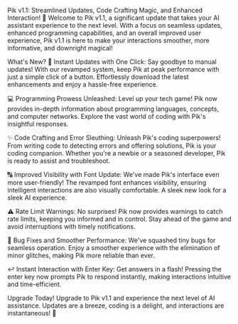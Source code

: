 Pik v1.1: Streamlined Updates, Code Crafting Magic, and Enhanced Interaction! 🚀
Welcome to Pik v1.1, a significant update that takes your AI assistant experience to the next level. With a focus on seamless updates, enhanced programming capabilities, and an overall improved user experience, Pik v1.1 is here to make your interactions smoother, more informative, and downright magical!

What's New?
🔄 Instant Updates with One Click:
Say goodbye to manual updates! With our revamped system, keep Pik at peak performance with just a simple click of a button. Effortlessly download the latest enhancements and enjoy a hassle-free experience.

💻 Programming Prowess Unleashed:
Level up your tech game! Pik now provides in-depth information about programming languages, concepts, and computer networks. Explore the vast world of coding with Pik's insightful responses.

✨ Code Crafting and Error Sleuthing:
Unleash Pik's coding superpowers! From writing code to detecting errors and offering solutions, Pik is your coding companion. Whether you're a newbie or a seasoned developer, Pik is ready to assist and troubleshoot.

🔠 Improved Visibility with Font Update:
We've made Pik's interface even more user-friendly! The revamped font enhances visibility, ensuring intelligent interactions are also visually comfortable. A sleek new look for a sleek AI experience.

⚠️ Rate Limit Warnings:
No surprises! Pik now provides warnings to catch rate limits, keeping you informed and in control. Stay ahead of the game and avoid interruptions with timely notifications.

🐛 Bug Fixes and Smoother Performance:
We've squashed tiny bugs for seamless operation. Enjoy a smoother experience with the elimination of minor glitches, making Pik more reliable than ever.

↩️ Instant Interaction with Enter Key:
Get answers in a flash! Pressing the enter key now prompts Pik to respond instantly, making interactions intuitive and time-efficient.

Upgrade Today!
Upgrade to Pik v1.1 and experience the next level of AI assistance. Updates are a breeze, coding is a delight, and interactions are instantaneous! 🌟
